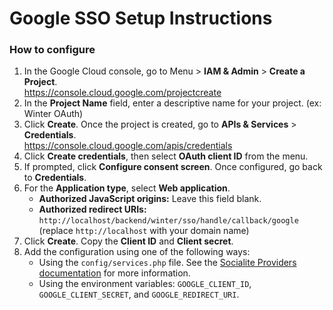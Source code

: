 # Google SSO Setup Instructions

<div class="callout callout-info no-subheader">
    <div class="header">
        <i class="icon-info"></i>
        <h3>How to configure</h3>
    </div>
    <div class="content">
        <ol>
            <li>
                In the Google Cloud console, go to Menu &gt; <strong>IAM &amp; Admin</strong> &gt; <strong>Create a Project</strong>.<br>
                <a target="_blank" href="https://console.cloud.google.com/projectcreate">https://console.cloud.google.com/projectcreate</a>
            </li>
            <li>In the <strong>Project Name</strong> field, enter a descriptive name for your project. (ex: Winter OAuth)</li>
            <li>
                Click <strong>Create</strong>. Once the project is created, go to <strong>APIs & Services</strong> &gt; <strong>Credentials</strong>.<br>
                <a target="_blank" href="https://console.cloud.google.com/apis/credentials">https://console.cloud.google.com/apis/credentials</a>
            </li>
            <li>Click <strong>Create credentials</strong>, then select <strong>OAuth client ID</strong> from the menu.</li>
            <li>If prompted, click <strong>Configure consent screen</strong>. Once configured, go back to <strong>Credentials</strong>.</li>
            <li>
                For the <strong>Application type</strong>, select <strong>Web application</strong>.
                <ul>
                    <li><strong>Authorized JavaScript origins:</strong> Leave this field blank.</li>
                    <li><strong>Authorized redirect URIs:</strong> <code>http://localhost/backend/winter/sso/handle/callback/google</code> (replace <code>http://localhost</code> with your domain name)</li>
                </ul>
            </li>
            <li>Click <strong>Create</strong>. Copy the <strong>Client ID</strong> and <strong>Client secret</strong>.</li>
            <li>
                Add the configuration using one of the following ways:
                <ul>
                    <li>Using the <code>config/services.php</code> file. See the <a target="_blank" href="https://socialiteproviders.com/Google-Plus/#add-configuration-to-config-services-php">Socialite Providers documentation</a> for more information.</li>
                    <li>Using the environment variables: <code>GOOGLE_CLIENT_ID</code>, <code>GOOGLE_CLIENT_SECRET</code>, and <code>GOOGLE_REDIRECT_URI</code>.</li>
                </ul>
            </li>
        </ol>
    </div>
</div>
